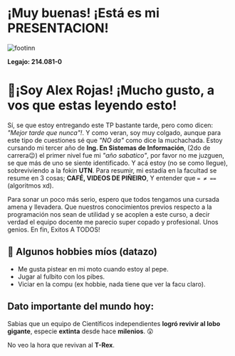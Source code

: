 
# ¡Muy buenas! ¡Está es mi PRESENTACION!

![footinn](https://github.com/user-attachments/assets/5e1f2b6b-f0bf-4703-950b-df0f2fa4f8fa)

**Legajo: 214.081-0**

# 🧐¡Soy Alex Rojas! ¡Mucho gusto, a vos que estas leyendo esto! 
Sí, se que estoy entregando este TP bastante tarde, pero como dicen: *"Mejor tarde que nunca"!*. Y como veran, soy muy colgado, aunque
para este tipo de cuestiones sé que *"NO da"* como dice la muchachada. Estoy cursando mi tercer año de __Ing. En Sistemas de Información__, (2do de carrera😉) el primer nivel fue mi _"año sabatico"_, por favor no me juzguen, se que más de uno se siente identificado. 
Y acá estoy (no se como llegue), sobreviviendo a la fokin __UTN__. Para resumir, mi estadía en la facultad se resume en 3 cosas; __CAFÉ, VIDEOS DE PIÑEIRO__, Y entender que  `= ≠ ==`(algoritmos xd).

  Para sonar un poco más serio, espero que todos tengamos una cursada amena y llevadera. Que nuestros conocimientos previos respecto a la programación nos sean de utilidad y se acoplen a este curso, a decir verdad el equipo docente me parecio
  super copado y profesional. Unos genios. En fin, Exitos A TODOS!

## 🚀 Algunos hobbies míos (datazo)

* Me gusta pistear en mi moto cuando estoy al pepe.  
* Jugar al fulbito con los pibes.  
* Viciar en la compu (ex hobbie, nada tiene que ver la facu claro).

## Dato importante del mundo hoy:
 Sabias que un equipo de Científicos independientes **logró revivir al lobo gigante**, especie **extinta** desde hace **milenios**. 😲
  
  No veo la hora que revivan al **T-Rex**. 
